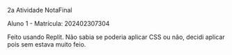 2a Atividade NotaFinal

Aluno 1 - Matrícula: 202402307304

Feito usando Replit. Não sabia se poderia aplicar CSS ou não, decidi aplicar pois sem estava muito feio. 
